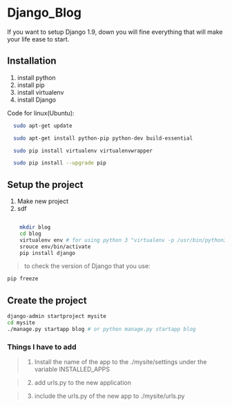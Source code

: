 # Django_Blog
If you want to setup Django 1.9, down you will fine everything that will make your life ease to start.

## Installation
  1. install python
  2. install pip
  3. install virtualenv
  4. install Django

  Code for linux(Ubuntu):
  ```bash
    sudo apt-get update

    sudo apt-get install python-pip python-dev build-essential

    sudo pip install virtualenv virtualenvwrapper

    sudo pip install --upgrade pip

  ```

## Setup the project
  1. Make new project
  2. sdf

```bash

    mkdir blog
    cd blog
    virtualenv env # for using python 3 "virtualenv -p /usr/bin/python3"
    srouce env/bin/activate
    pip install django

  ```

  > to check the version of Django that you use:
  ```bash
  pip freeze
  ```

## Create the project
  ```bash
  django-admin startproject mysite
  cd mysite
  ./manage.py startapp blog # or python manage.py startapp blog
  ```
  ### Things I have to add
  > 1. Install the name of the app to the ./mysite/settings under the variable INSTALLED_APPS

  > 2. add urls.py to the new application

  >3. include the urls.py of the new app to ./mysite/urls.py

